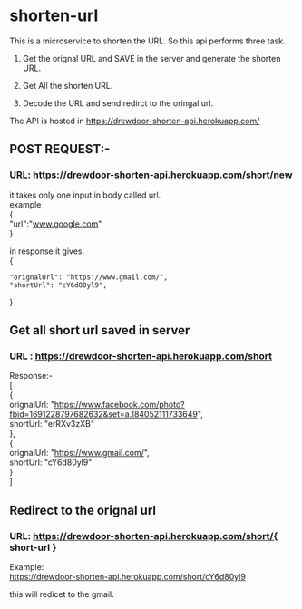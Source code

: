 # shorten-url
This is a  microservice to shorten the URL.
So this api performs three task.
1. Get the orignal URL and SAVE in the server and generate the shorten URL.

2. Get All the shorten URL.

3. Decode the URL and send redirct to the oringal url.

The API is hosted in https://drewdoor-shorten-api.herokuapp.com/

## POST REQUEST:-
### URL: https://drewdoor-shorten-api.herokuapp.com/short/new
it takes only one input in body called url.  
example<br/>
{<br/>
  "url":"www.google.com"
<br/>}<br/>

in response it gives.  
{  
      
    "orignalUrl": "https://www.gmail.com/",  
    "shortUrl": "cY6d80yl9",  
     
}

## Get all short url saved in server
### URL : https://drewdoor-shorten-api.herokuapp.com/short
Response:-  
  [  
    {  
  orignalUrl: "https://www.facebook.com/photo?fbid=1691228797682632&set=a.184052111733649",  
  shortUrl: "erRXv3zXB"  
  },  
  {  
  orignalUrl: "https://www.gmail.com/",  
  shortUrl: "cY6d80yl9"  
    }  
  ]  
  
  ## Redirect to the orignal url
  ### URL: https://drewdoor-shorten-api.herokuapp.com/short/{ short-url }  
  Example:  
  https://drewdoor-shorten-api.herokuapp.com/short/cY6d80yl9  
  
  this will redicet to the gmail.  
  
  
